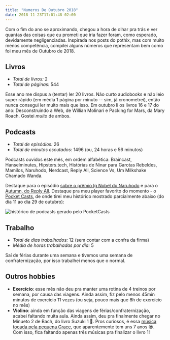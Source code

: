 ```yaml
---
title: "Numeros De Outubro 2018"
date: 2018-11-23T17:01:48-02:00
---
```


Com o fim do ano se aproximando, chegou a hora de olhar pra trás e ver quantas das coisas que eu prometi que iria fazer foram, como esperado, devidamente negligenciadas. Inspirada nos posts do pothix, mas com muito menos competência, compilei alguns números que representam bem como foi meu mês de Outubro de 2018.

## Livros
- *Total de livros:* 2
- *Total de páginas:* 544

Esse ano me dispus a (tentar) ler 20 livros. Não curto audiobooks e não leio super rápido (em média 1 página por minuto -- sim, já cronometrei), então nunca consegui ler muito mais que isso. Em outubro li os livros 16 e 17 do ano: Desconstruindo a Web, de Willian Molinari e Packing for Mars, da Mary Roach. Gostei *muito* de ambos.

## Podcasts
- *Total de episódios:* 26
- *Total de minutos escutados:* 1496 (ou, 24 horas e 56 minutos)

Podcasts ouvidos este mês, em ordem alfabética: Braincast, Hanselminutes, Hipsters.tech, Histórias de Ninar para Garotas Rebeldes, Mamilos, Naruhodo, Nerdcast, Reply All, Science Vs, Um Milkshake Chamado Wanda. 

Destaque para o episódio [sobre o prêmio Ig Nobel do Naruhodo](https://www.b9.com.br/97253/naruhodo-151-especial-premio-ig-nobel-2018-parte-1-de-2/) e para o [Autumn, do Reply All](https://www.gimletmedia.com/reply-all/129-autumn#episode-player). Destaque pra meu player favorito do momento - o [Pocket Casts](https://www.pocketcasts.com/), de onde tirei meu histórico mostrado parcialmente abaixo (do dia 11 ao dia 29 de outubro):

![histórico de podcasts gerado pelo PocketCasts](/img/podcasts_outubro.png "histórico de podcasts gerado pelo PocketCasts")

## Trabalho
- *Total de dias trabalhados:* 12 (sem contar com a confra da firma)
- *Média de horas trabalhadas por dia:* 5

Saí de férias durante uma semana e tivemos uma semana de confraternização, por isso trabalhei menos que o normal.

## Outros hobbies
- **Exercício**: esse mês não deu pra manter uma rotina de 4 treinos por semana, por causa das viagens. Ainda assim, fiz pelo menos 45min minutos de exercício 11 vezes (ou seja, pouco mais que 8h de exercício no mês)
- **Violino**: ainda em função das viagens de férias/confraternização, acabei faltando muita aula. Ainda assim, deu pra finalmente chegar no Minueto 2 de Bach, do livro Suzuki 1 🎻. Pros curiosos, é essa [música tocada pela pequena Grace](https://www.youtube.com/watch?v=LZcfip4b7Jw), que aparentemente tem uns 7 anos 😒. Com isso, fica faltando apenas três músicas pra finalizar o livro 1!